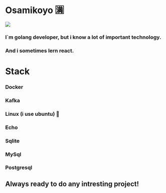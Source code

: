 # Osamikoyo 🈵
![](https://i.pinimg.com/originals/52/fa/42/52fa429fb7476a8546633d2d673ec510.gif)
### I`m golang developer, but i know a lot of important technology.
### And i sometimes lern react.
# Stack
### Docker 
### Kafka
### Linux (i use ubuntu) 🌁
### Echo
### Sqlite
### MySql
### Postgresql
## Always ready to do any intresting project!


